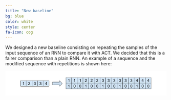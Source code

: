 ```yaml
---
title: "New baseline"
bg: blue
color: white
style: center
fa-icon: cog
---
```


We designed a new baseline consisting on repeating the samples of the input sequence of an RNN to compare it with ACT. We decided that this is a fairer comparison than a plain RNN. An example of a sequence and the modified sequence with repetitions is shown here:

<img src="./assets/repeated.png" alt="Repeat-RNN"/>
